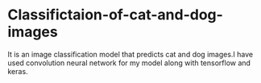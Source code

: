 # Classifictaion-of-cat-and-dog-images
It is an image classification model that predicts cat and dog images.I have used convolution neural network for my model along with tensorflow and keras.
